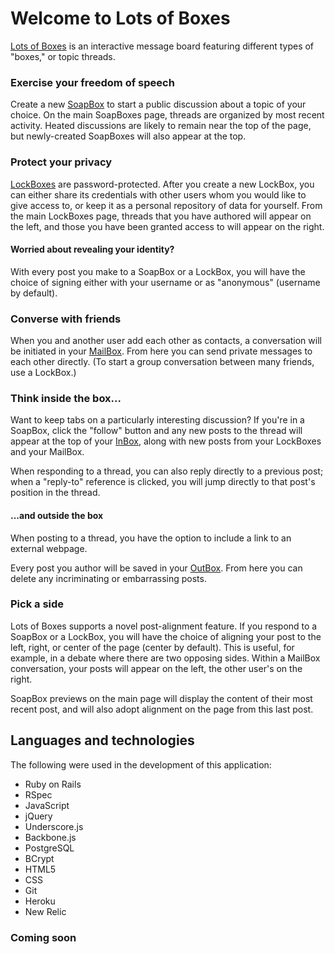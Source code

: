 # Welcome to Lots of Boxes
[Lots of Boxes](http://www.lotsofbox.us) is an interactive message board featuring different types of "boxes," or topic threads.

### Exercise your freedom of speech
Create a new [SoapBox](http://www.lotsofbox.us/soapboxes) to start a public discussion about a topic of your choice. On the main SoapBoxes page, threads are organized by most recent activity. Heated discussions are likely to remain near the top of the page, but newly-created SoapBoxes will also appear at the top.

### Protect your privacy
[LockBoxes](http://www.lotsofbox.us/lockboxes) are password-protected. After you create a new LockBox, you can either share its credentials with other users whom you would like to give access to, or keep it as a personal repository of data for yourself. From the main LockBoxes page, threads that you have authored will appear on the left, and those you have been granted access to will appear on the right.

#### Worried about revealing your identity?
With every post you make to a SoapBox or a LockBox, you will have the choice of signing either with your username or as "anonymous" (username by default).

### Converse with friends
When you and another user add each other as contacts, a conversation will be initiated in your [MailBox](http://www.lotsofbox.us/mailboxes). From here you can send private messages to each other directly. (To start a group conversation between many friends, use a LockBox.)

### Think inside the box...
Want to keep tabs on a particularly interesting discussion? If you're in a SoapBox, click the "follow" button and any new posts to the thread will appear at the top of your [InBox](http://www.lotsofbox.us/inbox), along with new posts from your LockBoxes and your MailBox.

When responding to a thread, you can also reply directly to a previous post; when a "reply-to" reference is clicked, you will jump directly to that post's position in the thread.

#### ...and outside the box
When posting to a thread, you have the option to include a link to an external webpage.

Every post you author will be saved in your [OutBox](http://www.lotsofbox.us/outbox). From here you can delete any incriminating or embarrassing posts.

### Pick a side
Lots of Boxes supports a novel post-alignment feature. If you respond to a SoapBox or a LockBox, you will have the choice of aligning your post to the left, right, or center of the page (center by default). This is useful, for example, in a debate where there are two opposing sides. Within a MailBox conversation, your posts will appear on the left, the other user's on the right.

SoapBox previews on the main page will display the content of their most recent post, and will also adopt alignment on the page from this last post.

## Languages and technologies
The following were used in the development of this application:

* Ruby on Rails
* RSpec
* JavaScript
* jQuery
* Underscore.js
* Backbone.js
* PostgreSQL
* BCrypt
* HTML5
* CSS
* Git
* Heroku
* New Relic

###  Coming soon
